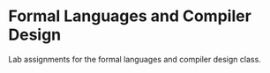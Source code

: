 # Formal Languages and Compiler Design

Lab assignments for the formal languages and compiler design class.
